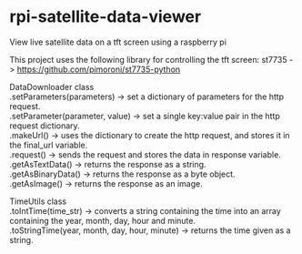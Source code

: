 # rpi-satellite-data-viewer
View live satellite data on a tft screen using a raspberry pi  

This project uses the following library for controlling the tft screen: st7735 -> https://github.com/pimoroni/st7735-python  


DataDownloader class  
.setParameters(parameters) -> set a dictionary of parameters for the http request.  
.setParameter(parameter, value) -> set a single key:value pair in the http request dictionary.  
.makeUrl() -> uses the dictionary to create the http request, and stores it in the final_url variable.  
.request() -> sends the request and stores the data in response variable.  
.getAsTextData() -> returns the response as a string.  
.getAsBinaryData() -> returns the response as a byte object.  
.getAsImage() -> returns the response as an image.  


TimeUtils class  
.toIntTime(time_str) -> converts a string containing the time into an array containing the year, month, day, hour and minute.  
.toStringTime(year, month, day, hour, minute) -> returns the time given as a string.  
